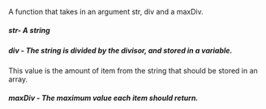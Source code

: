 A function that takes in an argument str, div and a maxDiv.
##### str- A string
##### div - The string is divided by the divisor, and stored in a variable. 
This value is the amount of item from the string that should be stored in an array.
##### maxDiv - The maximum value each item should return.

